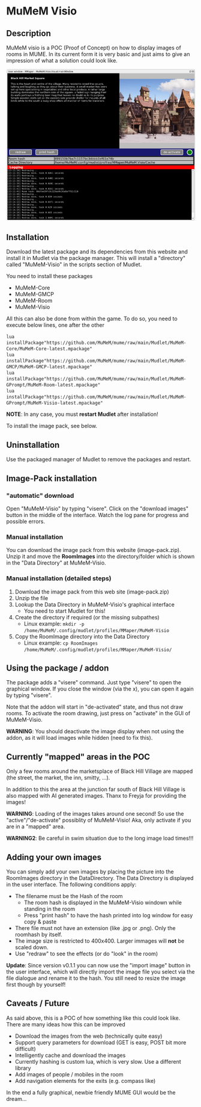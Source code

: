 MuMeM Visio
============================

## Description
MuMeM visio is a POC (Proof of Concept) on how to display images of rooms in MUME. In its current form it is very basic and just aims to give an impression of what a solution could look like.

![MuMeM-Visio Screenshot](https://github.com/MuMeM/mume/blob/main/Mudlet/MuMeM-Visio/doc/MuMeM-Visio.png)

## Installation
Download the latest package and its dependencies from this website and install it in Mudlet via the package manager. This will install a "directory" called "MuMeM-Visio" in the scripts section of Mudlet.

You need to install these packages

  * MuMeM-Core
  * MuMeM-GMCP
  * MuMeM-Room
  * MuMeM-Visio

All this can also be done from within the game. To do so, you need to execute below lines, one after the other

    lua installPackage"https://github.com/MuMeM/mume/raw/main/Mudlet/MuMeM-Core/MuMeM-Core-latest.mpackage"
    lua installPackage"https://github.com/MuMeM/mume/raw/main/Mudlet/MuMeM-GMCP/MuMeM-GMCP-latest.mpackage"
    lua installPackage"https://github.com/MuMeM/mume/raw/main/Mudlet/MuMeM-GPrompt/MuMeM-Room-latest.mpackage"
    lua installPackage"https://github.com/MuMeM/mume/raw/main/Mudlet/MuMeM-GPrompt/MuMeM-Visio-latest.mpackage"

**NOTE**: In any case, you must **restart Mudlet** after installation!

To install the image pack, see below.

## Uninstallation
Use the packaged manager of Mudlet to remove the packages and restart.

## Image-Pack installation

### "automatic" download
Open "MuMeM-Visio" by typing "visere". Click on the "download images" button in the middle of the interface. Watch the log pane for progress and possible errors.

### Manual installation
You can download the image pack from this website (image-pack.zip). Unzip it and move the **RoomImages** into the directory/folder which is shown in the "Data Directory" at MuMeM-Visio.

### Manual installation (detailed steps)

 1. Download the image pack from this web site (image-pack.zip)
 2. Unzip the file
 3. Lookup the Data Directory in MuMeM-Visio's graphical interface
    * You need to start Mudlet for this!
 4. Create the directory if required (or the missing subpathes)
    * Linux example: `mkdir -p /home/MuMeM/.config/mudlet/profiles/MMaper/MuMeM-Visio`
 5. Copy the RoomImage directory into the Data Directory
    * Linux example: `cp RoomImages /home/MuMeM/.config/mudlet/profiles/MMaper/MuMeM-Visio/`

## Using the package / addon
The package adds a "visere" command. Just type "visere" to open the graphical window. If you close the window (via the x), you can open it again by typing "visere".

Note that the addon will start in "de-activated" state, and thus not draw rooms. To activate the room drawing, just press on "activate" in the GUI of MuMeM-Visio.

**WARNING**: You should deactivate the image display when not using the addon, as it will load images while hidden (need to fix this).

## Currently "mapped" areas in the POC
Only a few rooms around the marketsplace of Black Hill Village are mapped (the street, the market, the inn, smitty, ...).

In addition to this the area at the junction far south of Black Hill Village is also mapped with AI generated images. Thanx to Freyja for providing the images!

**WARNING**: Loading of the images takes around one second! So use the "active"/"de-activate" possiblity of MuMeM-Visio! Aka, only activate if you are in a "mapped" area.

**WARNING2**: Be careful in swim situation due to the long image load times!!!

## Adding your own images
You can simply add your own images by placing the picture into the RoomImages directory in the DataDirectory. The Data Directory is displayed in the user interface. The following conditions apply:

  * The filename must be the Hash of the room
    * The room hash is displayed in the MuMeM-Visio windown while standing in the room
    * Press "print hash" to have the hash printed into log window for easy copy & paste
  * There file must not have an extension (like .jpg or .png). Only the roomhash by itself.
  * The image size is restricted to 400x400. Larger immages will **not** be scaled down.
  * Use "redraw" to see the effects (or do "look" in the room)

**Update**: Since version v0.1.1 you can now use the "import image" button in the user interface, which will directly import the image file you select via the file dialogue and rename it to the hash. You still need to resize the image first though by yourself!

## Caveats / Future
As said above, this is a POC of how something like this could look like. There are many ideas how this can be improved

  * Download the images from the web (technically quite easy)
  * Support query parameters for download (GET is easy, POST bit more difficult)
  * Intelligently cache and download the images
  * Currently hashing is custom lua, which is very slow. Use a different library
  * Add images of people / mobiles in the room
  * Add navigation elements for the exits (e.g. compass like)

In the end a fully graphical, newbie friendly MUME GUI would be the dream...
